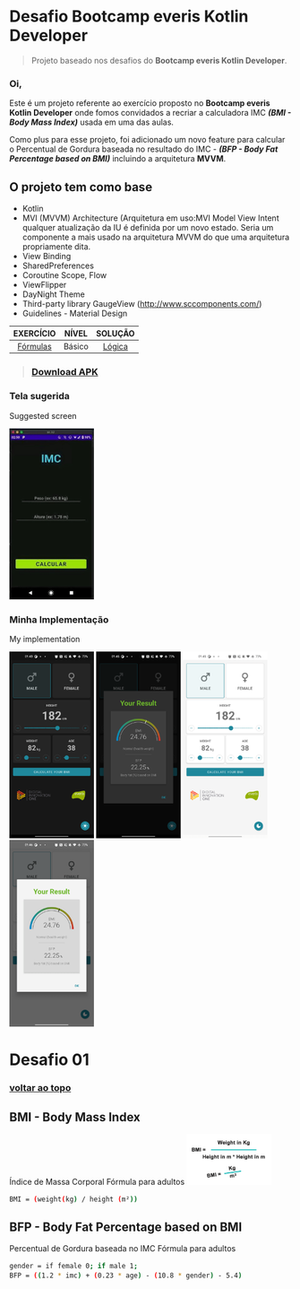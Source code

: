 # <a name="anchorTop"></a>Desafio Bootcamp everis Kotlin Developer
> Projeto baseado nos desafios do **Bootcamp everis Kotlin Developer**.



### Oi,

Este é um projeto referente ao exercício proposto no **Bootcamp everis Kotlin Developer** onde fomos convidados a recriar a calculadora IMC ***(BMI - Body Mass Index)*** usada em uma das aulas.

Como plus para esse projeto, foi adicionado um novo feature para calcular o Percentual de Gordura baseada no resultado do IMC - ***(BFP - Body Fat Percentage based on BMI)*** incluindo a arquitetura **MVVM**.



## O projeto tem como base

- Kotlin
- MVI (MVVM) Architecture (Arquitetura em uso:MVI Model View Intent qualquer atualização da IU é definida por um novo estado. Seria um componente a mais usado na arquitetura MVVM do que uma arquitetura propriamente dita.
- View Binding
- SharedPreferences
- Coroutine Scope, Flow
- ViewFlipper
- DayNight Theme
- Third-party library GaugeView (http://www.sccomponents.com/)
- Guidelines - Material Design



| EXERCÍCIO | NÍVEL | SOLUÇÃO |
| :--: | :--: | :--: |
| [Fórmulas](#anchor01) | Básico | [Lógica](app/src/main/java/com/fappslab/bmi/repository/MainRepository.kt) |




 > ### [Download APK](https://github.com/F4bioo/BMI/raw/master/app/release/app-release.apk)



### Tela sugerida

Suggested screen

<img src="suggested.png" width="30%"></img>



### Minha Implementação

My implementation

<img src="screen_capture1.png" width="30%"></img>
<img src="screen_capture2.png" width="30%"></img>
<img src="screen_capture3.png" width="30%"></img>
<img src="screen_capture4.png" width="30%"></img>

# <a id="anchor01"></a>Desafio 01 

### [voltar ao topo](#anchorTop)

## **BMI - Body Mass Index**
Índice de Massa Corporal
Fórmula para adultos
<img src="BMI.png" width="30%"></img>

```sh
BMI = (weight(kg) / height (m²))
```



## **BFP - Body Fat Percentage based on BMI**
Percentual de Gordura baseada no IMC
Fórmula para adultos

```sh
gender = if female 0; if male 1;
BFP = ((1.2 * imc) + (0.23 * age) - (10.8 * gender) - 5.4)
```
